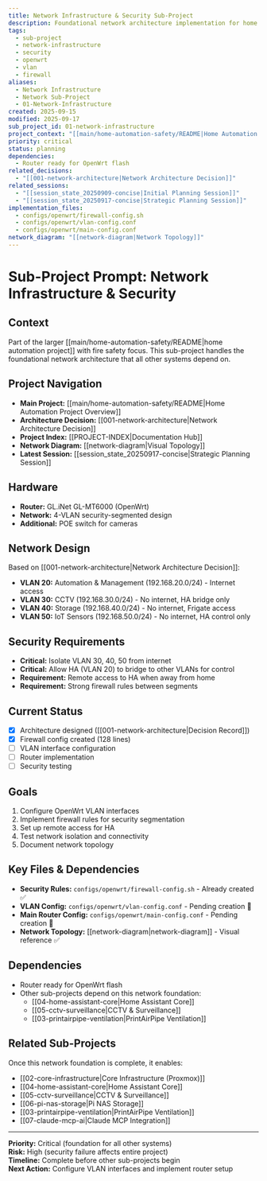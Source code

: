 ```yaml
---
title: Network Infrastructure & Security Sub-Project
description: Foundational network architecture implementation for home automation project
tags:
  - sub-project
  - network-infrastructure
  - security
  - openwrt
  - vlan
  - firewall
aliases:
  - Network Infrastructure
  - Network Sub-Project
  - 01-Network-Infrastructure
created: 2025-09-15
modified: 2025-09-17
sub_project_id: 01-network-infrastructure
project_context: "[[main/home-automation-safety/README|Home Automation Project]]"
priority: critical
status: planning
dependencies:
  - Router ready for OpenWrt flash
related_decisions:
  - "[[001-network-architecture|Network Architecture Decision]]"
related_sessions:
  - "[[session_state_20250909-concise|Initial Planning Session]]"
  - "[[session_state_20250917-concise|Strategic Planning Session]]"
implementation_files:
  - configs/openwrt/firewall-config.sh
  - configs/openwrt/vlan-config.conf
  - configs/openwrt/main-config.conf
network_diagram: "[[network-diagram|Network Topology]]"
---
```


# Sub-Project Prompt: Network Infrastructure & Security

## Context
Part of the larger [[main/home-automation-safety/README|home automation project]] with fire safety focus. This sub-project handles the foundational network architecture that all other systems depend on.

## Project Navigation
- **Main Project:** [[main/home-automation-safety/README|Home Automation Project Overview]]
- **Architecture Decision:** [[001-network-architecture|Network Architecture Decision]]
- **Project Index:** [[PROJECT-INDEX|Documentation Hub]]
- **Network Diagram:** [[network-diagram|Visual Topology]]
- **Latest Session:** [[session_state_20250917-concise|Strategic Planning Session]]

## Hardware
- **Router:** GL.iNet GL-MT6000 (OpenWrt)
- **Network:** 4-VLAN security-segmented design
- **Additional:** POE switch for cameras

## Network Design
Based on [[001-network-architecture|Network Architecture Decision]]:
- **VLAN 20:** Automation & Management (192.168.20.0/24) - Internet access
- **VLAN 30:** CCTV (192.168.30.0/24) - No internet, HA bridge only
- **VLAN 40:** Storage (192.168.40.0/24) - No internet, Frigate access
- **VLAN 50:** IoT Sensors (192.168.50.0/24) - No internet, HA control only

## Security Requirements
- **Critical:** Isolate VLAN 30, 40, 50 from internet
- **Critical:** Allow HA (VLAN 20) to bridge to other VLANs for control
- **Requirement:** Remote access to HA when away from home
- **Requirement:** Strong firewall rules between segments

## Current Status
- [x] Architecture designed ([[001-network-architecture|Decision Record]])
- [x] Firewall config created (128 lines)
- [ ] VLAN interface configuration
- [ ] Router implementation
- [ ] Security testing

## Goals
1. Configure OpenWrt VLAN interfaces
2. Implement firewall rules for security segmentation
3. Set up remote access for HA
4. Test network isolation and connectivity
5. Document network topology

## Key Files & Dependencies
- **Security Rules:** `configs/openwrt/firewall-config.sh` - Already created ✅
- **VLAN Config:** `configs/openwrt/vlan-config.conf` - Pending creation 🚧
- **Main Router Config:** `configs/openwrt/main-config.conf` - Pending creation 🚧
- **Network Topology:** [[network-diagram|network-diagram]] - Visual reference ✅

## Dependencies
- Router ready for OpenWrt flash
- Other sub-projects depend on this network foundation:
  - [[04-home-assistant-core|Home Assistant Core]]
  - [[05-cctv-surveillance|CCTV & Surveillance]]
  - [[03-printairpipe-ventilation|PrintAirPipe Ventilation]]

## Related Sub-Projects
Once this network foundation is complete, it enables:
- [[02-core-infrastructure|Core Infrastructure (Proxmox)]]
- [[04-home-assistant-core|Home Assistant Core]]
- [[05-cctv-surveillance|CCTV & Surveillance]]
- [[06-pi-nas-storage|Pi NAS Storage]]
- [[03-printairpipe-ventilation|PrintAirPipe Ventilation]]
- [[07-claude-mcp-ai|Claude MCP Integration]]

---
**Priority:** Critical (foundation for all other systems)  
**Risk:** High (security failure affects entire project)  
**Timeline:** Complete before other sub-projects begin  
**Next Action:** Configure VLAN interfaces and implement router setup